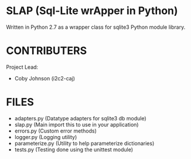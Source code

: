 SLAP (Sql-Lite wrApper in Python)
==========
Written in Python 2.7 as a wrapper class for sqlite3 Python module library.


CONTRIBUTERS
============
Project Lead:
+ Coby Johnson (i2c2-caj)


FILES
=====
+ adapters.py (Datatype adapters for sqlite3 db module)
+ slap.py (Main import this to use in your application)
+ errors.py (Custom error methods)
+ logger.py (Logging utility)
+ parameterize.py (Utility to help parameterize dictionaries)
+ tests.py (Testing done using the unittest module)
